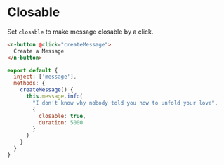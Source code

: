 # Closable
Set `closable` to make message closable by a click.
```html
<n-button @click="createMessage">
  Create a Message
</n-button>
```

```js
export default {
  inject: ['message'],
  methods: {
    createMessage() {
      this.message.info(
        "I don't know why nobody told you how to unfold your love",
        {
          closable: true,
          duration: 5000
        }
      )
    }
  }
}
```